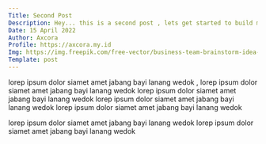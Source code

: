```yaml
---
Title: Second Post
Description: Hey... this is a second post , lets get started to build modern blog web with cuteblog now
Date: 15 April 2022
Author: Axcora
Profile: https://axcora.my.id
Img: https://img.freepik.com/free-vector/business-team-brainstorm-idea-lightbulb-from-jigsaw-working-team-collaboration-enterprise-cooperation-colleagues-mutual-assistance-concept-pinkish-coral-bluevector-isolated-illustration_335657-1651.jpg?w=2000
Template: post
---
```


lorep ipsum dolor siamet amet jabang bayi lanang wedok , lorep ipsum dolor siamet amet jabang bayi lanang wedok lorep ipsum dolor siamet amet jabang bayi lanang wedok lorep ipsum dolor siamet amet jabang bayi lanang wedok lorep ipsum dolor siamet amet jabang bayi lanang wedok

lorep ipsum dolor siamet amet jabang bayi lanang wedok lorep ipsum dolor siamet amet jabang bayi lanang wedok